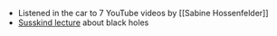 - Listened in the car to 7 YouTube videos by [[Sabine Hossenfelder]]
- [Susskind lecture](https://youtu.be/udxgxFO-b6g) about black holes